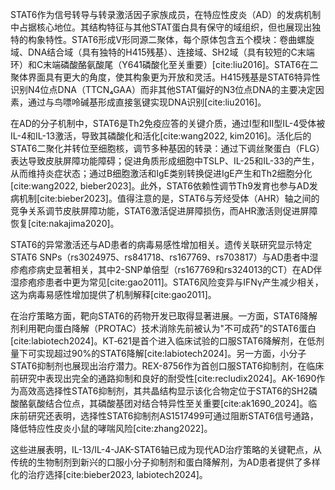 STAT6作为信号转导与转录激活因子家族成员，在特应性皮炎（AD）的发病机制中占据核心地位。其结构特征与其他STAT蛋白具有保守的域组织，但也展现出独特的构象特性。STAT6形成V形同源二聚体，每个原体包含五个模块：卷曲螺旋域、DNA结合域（具有独特的H415残基）、连接域、SH2域（具有较短的C末端环）和C末端磷酸酪氨酸尾（Y641磷酸化至关重要）[cite:liu2016]。STAT6在二聚体界面具有更大的角度，使其构象更为开放和灵活。H415残基是STAT6特异性识别N4位点DNA（TTCN₄GAA）而非其他STAT偏好的N3位点DNA的主要决定因素，通过与鸟嘌呤碱基形成直接氢键实现DNA识别[cite:liu2016]。

在AD的分子机制中，STAT6是Th2免疫应答的关键介质，通过I型和II型IL-4受体被IL-4和IL-13激活，导致其磷酸化和活化[cite:wang2022, kim2016]。活化后的STAT6二聚化并转位至细胞核，调节多种基因的转录：通过下调丝聚蛋白（FLG）表达导致皮肤屏障功能障碍；促进角质形成细胞中TSLP、IL-25和IL-33的产生，从而维持炎症状态；通过B细胞激活和IgE类别转换促进IgE产生和Th2细胞分化[cite:wang2022, bieber2023]。此外，STAT6依赖性调节Th9发育也参与AD发病机制[cite:bieber2023]。值得注意的是，STAT6与芳烃受体（AHR）轴之间的竞争关系调节皮肤屏障功能，STAT6激活促进屏障损伤，而AHR激活则促进屏障恢复[cite:nakajima2020]。

STAT6的异常激活还与AD患者的病毒易感性增加相关。遗传关联研究显示特定STAT6 SNPs（rs3024975、rs841718、rs167769、rs703817）与AD患者中湿疹疱疹病史显著相关，其中2-SNP单倍型（rs167769和rs324013的CT）在AD伴湿疹疱疹患者中更为常见[cite:gao2011]。STAT6风险变异与IFNγ产生减少相关，这为病毒易感性增加提供了机制解释[cite:gao2011]。

在治疗策略方面，靶向STAT6的药物开发已取得显著进展。一方面，STAT6降解剂利用靶向蛋白降解（PROTAC）技术消除先前被认为"不可成药"的STAT6蛋白[cite:labiotech2024]。KT‑621是首个进入临床试验的口服STAT6降解剂，在低剂量下可实现超过90%的STAT6降解[cite:labiotech2024]。另一方面，小分子STAT6抑制剂也展现出治疗潜力。REX-8756作为首创口服STAT6抑制剂，在临床前研究中表现出完全的通路抑制和良好的耐受性[cite:recludix2024]。AK-1690作为高效高选择性STAT6抑制剂，其共晶结构显示该化合物定位于STAT6的SH2磷酸酪氨酸结合位点，其磷酸基团对结合特异性至关重要[cite:ak1690_2024]。临床前研究还表明，选择性STAT6抑制剂AS1517499可通过阻断STAT6信号通路，降低特应性皮炎小鼠的哮喘风险[cite:zhang2022]。

这些进展表明，IL-13/IL-4-JAK-STAT6轴已成为现代AD治疗策略的关键靶点，从传统的生物制剂到新兴的口服小分子抑制剂和蛋白降解剂，为AD患者提供了多样化的治疗选择[cite:bieber2023, labiotech2024]。